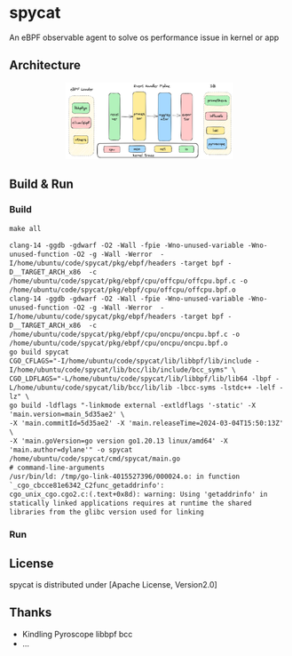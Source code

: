 # spycat
An eBPF observable agent to solve os performance issue in kernel or app
## Architecture
<div align=center> <img src="doc/spycat.png" width = "60%" height="60%" /> </div>

## Build & Run
### Build
```
make all
```
```
clang-14 -ggdb -gdwarf -O2 -Wall -fpie -Wno-unused-variable -Wno-unused-function -O2 -g -Wall -Werror  -I/home/ubuntu/code/spycat/pkg/ebpf/headers -target bpf -D__TARGET_ARCH_x86  -c /home/ubuntu/code/spycat/pkg/ebpf/cpu/offcpu/offcpu.bpf.c -o /home/ubuntu/code/spycat/pkg/ebpf/cpu/offcpu/offcpu.bpf.o
clang-14 -ggdb -gdwarf -O2 -Wall -fpie -Wno-unused-variable -Wno-unused-function -O2 -g -Wall -Werror  -I/home/ubuntu/code/spycat/pkg/ebpf/headers -target bpf -D__TARGET_ARCH_x86  -c /home/ubuntu/code/spycat/pkg/ebpf/cpu/oncpu/oncpu.bpf.c -o /home/ubuntu/code/spycat/pkg/ebpf/cpu/oncpu/oncpu.bpf.o
go build spycat
CGO_CFLAGS="-I/home/ubuntu/code/spycat/lib/libbpf/lib/include -I/home/ubuntu/code/spycat/lib/bcc/lib/include/bcc_syms" \
CGO_LDFLAGS="-L/home/ubuntu/code/spycat/lib/libbpf/lib/lib64 -lbpf -L/home/ubuntu/code/spycat/lib/bcc/lib/lib -lbcc-syms -lstdc++ -lelf -lz" \
go build -ldflags "-linkmode external -extldflags '-static' -X 'main.version=main_5d35ae2' \
-X 'main.commitId=5d35ae2' -X 'main.releaseTime=2024-03-04T15:50:13Z' \
-X 'main.goVersion=go version go1.20.13 linux/amd64' -X 'main.author=dylane'" -o spycat /home/ubuntu/code/spycat/cmd/spycat/main.go 
# command-line-arguments
/usr/bin/ld: /tmp/go-link-4015527396/000024.o: in function `_cgo_cbcce81e6342_C2func_getaddrinfo':
cgo_unix_cgo.cgo2.c:(.text+0x8d): warning: Using 'getaddrinfo' in statically linked applications requires at runtime the shared libraries from the glibc version used for linking
```
### Run
## License
spycat is distributed under [Apache License, Version2.0]
## Thanks
* Kindling Pyroscope libbpf bcc
* ...
